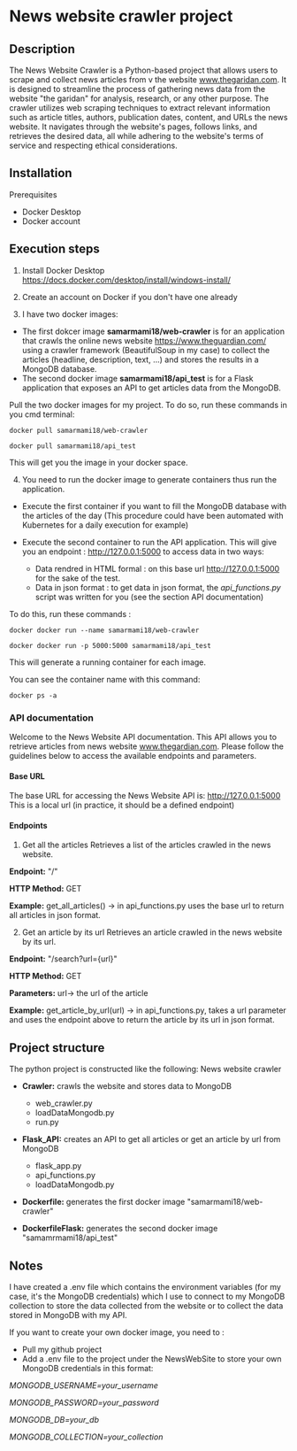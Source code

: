 # News website crawler project
## Description
The News Website Crawler is a Python-based project that allows users to scrape and collect news articles from v the website www.thegaridan.com. 
It is designed to streamline the process of gathering news data from the website "the garidan" for analysis, research, or any other purpose.
The crawler utilizes web scraping techniques to extract relevant information such as article titles, authors, publication dates, content, and URLs the news website. It navigates through the website's pages, follows links, and retrieves the desired data, all while adhering to the website's terms of service and respecting ethical considerations.

## Installation
Prerequisites
- Docker Desktop
- Docker account

## Execution steps
1. Install Docker Desktop 
https://docs.docker.com/desktop/install/windows-install/

2. Create an account on Docker if you don't have one already

3. I have two docker images:
 - The first dokcer image **samarmami18/web-crawler** is for an application that crawls the online news website https://www.theguardian.com/ using a crawler framework (BeautifulSoup in my case) to collect the articles (headline, description, text, ...) and stores the results in a MongoDB database.
 - The second docker image **samarmami18/api_test** is for a Flask application that exposes an API to get articles data from the MongoDB.

Pull the two docker images for my project. To do so, run these commands in you cmd terminal:

`docker pull samarmami18/web-crawler`

`docker pull samarmami18/api_test`

This will get you the image in your docker space.

4. You need to run the docker image to generate containers thus run the application.

- Execute the first container if you want to fill the MongoDB database with the articles of the day (This procedure could have been automated with Kubernetes for a daily execution for example)

- Execute the second container to run the API application. This will give you an endpoint : http://127.0.0.1:5000 to access data in two ways:

  - Data rendred in HTML formal : on this base url http://127.0.0.1:5000 for the sake of the test.
  - Data in json format : to get data in json format, the _api_functions.py_ script was written for you (see the section API documentation)

To do this, run these commands :

`docker docker run --name samarmami18/web-crawler`

`docker docker run -p 5000:5000 samarmami18/api_test`

This will generate a running container for each image.

You can see the container name with this command:

`docker ps -a`


 ### API documentation
Welcome to the News Website API documentation. This API allows you to retrieve articles from news website www.thegardian.com. Please follow the guidelines below to access the available endpoints and parameters.
#### Base URL
The base URL for accessing the News Website API is: http://127.0.0.1:5000
This is a local url (in practice, it should be a defined endpoint)

#### Endpoints
1. Get all the articles
Retrieves a list of the articles crawled in the news website.

**Endpoint:** "/"

**HTTP Method:** GET

**Example:** get_all_articles()
-> in api_functions.py uses the base url to return all articles in json format.

2. Get an article by its url
Retrieves an article crawled in the news website by its url.

**Endpoint:** "/search?url={url}"

**HTTP Method:** GET

**Parameters:** url-> the url of the article

**Example:** get_article_by_url(url) 
-> in api_functions.py, takes a url parameter and uses the endpoint above to return the article by its url in json format.


## Project structure
The python project is constructed like the following:
News website crawler
- **Crawler:** crawls the website and stores data to MongoDB
  - web_crawler.py
  - loadDataMongodb.py
  - run.py
 
- **Flask_API:** creates an API to get all articles or get an article by url from MongoDB
  - flask_app.py
  - api_functions.py
  - loadDataMongodb.py
 
- **Dockerfile:** generates the first docker image "samarmami18/web-crawler"
- **DockerfileFlask:** generates the second docker image "samamrmami18/api_test"

## Notes

I have created a .env file which contains the environment variables (for my case, it's the MongoDB credentials) which I use to connect to my MongoDB collection to store the data collected from the website or to collect the data stored in MongoDB with my API.

If you want to create your own docker image, you need to :
- Pull my github project
- Add a .env file to the project under the NewsWebSite to store your own MongoDB credentials in this format:

_MONGODB_USERNAME=your_username_

_MONGODB_PASSWORD=your_password_

_MONGODB_DB=your_db_

_MONGODB_COLLECTION=your_collection_



